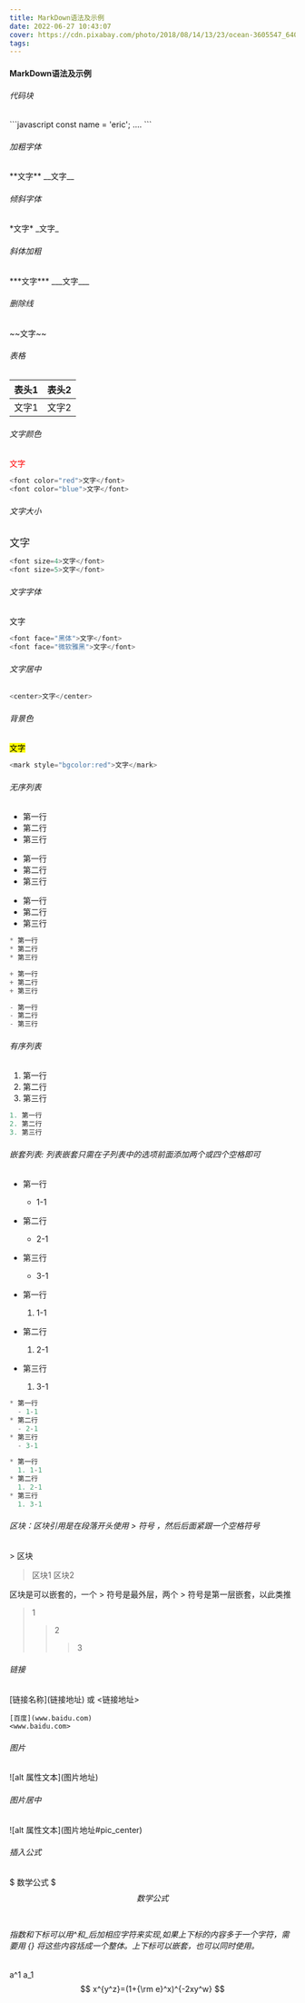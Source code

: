 ```yaml
---
title: MarkDown语法及示例
date: 2022-06-27 10:43:07
cover: https://cdn.pixabay.com/photo/2018/08/14/13/23/ocean-3605547_640.jpg
tags:
---
```


#### MarkDown语法及示例

###### 代码块
\```javascript
const name = 'eric';
....
\``` 
###### 加粗字体
\*\*文字\*\*
\_\_文字\_\_

###### 倾斜字体
\*文字\*
\_文字\_

<!-- more -->

###### 斜体加粗
\*\*\*文字\*\*\*
\_\_\_文字\_\_\_

###### 删除线
\~\~文字\~\~

###### 表格
| 表头1 | 表头2 |
| ----- | ----- |
| 文字1 | 文字2 |

###### 文字颜色
<font color="red">文字</font>
```javascript
<font color="red">文字</font>
<font color="blue">文字</font>
```

###### 文字大小
<font size=4>文字</font>
```javascript
<font size=4>文字</font>
<font size=5>文字</font>
```

###### 文字字体
<font face="黑体">文字</font>
```javascript
<font face="黑体">文字</font>
<font face="微软雅黑">文字</font>
```

###### 文字居中
```js
<center>文字</center>
```

###### 背景色
<mark style="bgcolor:red">文字</mark>
```javascript
<mark style="bgcolor:red">文字</mark>
```

###### 无序列表
* 第一行
* 第二行
* 第三行

+ 第一行
+ 第二行
+ 第三行

- 第一行
- 第二行
- 第三行
```javascript
* 第一行
* 第二行
* 第三行

+ 第一行
+ 第二行
+ 第三行

- 第一行
- 第二行
- 第三行
```

###### 有序列表
1. 第一行
2. 第二行
3. 第三行

```javascript
1. 第一行
2. 第二行
3. 第三行
```

###### 嵌套列表: 列表嵌套只需在子列表中的选项前面添加两个或四个空格即可
* 第一行
  - 1-1
* 第二行
  - 2-1
* 第三行
  - 3-1


* 第一行
  1. 1-1
* 第二行
  1. 2-1
* 第三行
  1. 3-1

```javascript
* 第一行
  - 1-1
* 第二行
  - 2-1
* 第三行
  - 3-1

* 第一行
  1. 1-1
* 第二行
  1. 2-1
* 第三行
  1. 3-1
```

###### 区块：区块引用是在段落开头使用 > 符号 ，然后后面紧跟一个空格符号
\> 区块
> 区块1
> 区块2

区块是可以嵌套的，一个 > 符号是最外层，两个 > 符号是第一层嵌套，以此类推
> 1
> > 2
> > > 3

###### 链接
\[链接名称\]\(链接地址\) 或 <链接地址>
```
[百度](www.baidu.com)
<www.baidu.com>
```

###### 图片
!\[alt 属性文本\]\(图片地址\)

###### 图片居中
!\[alt 属性文本\]\(图片地址\#pic_center)


###### 插入公式
$ 数学公式 $​​​​​​​
$$ 数学公式 $$​

###### 指数和下标可以用^和_后加相应字符来实现,如果上下标的内容多于一个字符，需要用 {} 将这些内容括成一个整体。上下标可以嵌套，也可以同时使用。
a^1
a_1
$$ x^{y^z}=(1+{\rm e}^x)^{-2xy^w} $$


